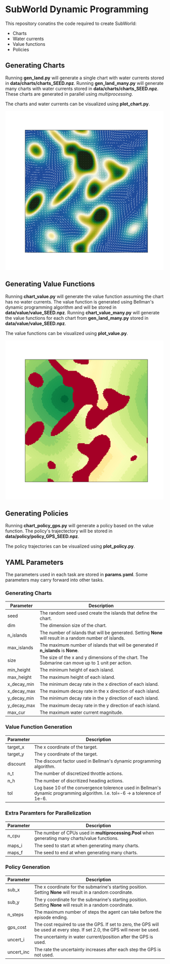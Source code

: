 # SubWorld Dynamic Programming

This repository conatins the code required to create SubWorld:
- Charts
- Water currents
- Value functions
- Policies

## Generating Charts

Running **gen_land.py** will generate a single chart with water currents stored in **data/charts/charts_SEED.npz**. Running **gen_land_many.py** will generate many charts with water currents stored in **data/charts/charts_SEED.npz**. These charts are generated in parallel using _multiprocessing_.

The charts and water currents can be visualized using **plot_chart.py**.

<img src="PNGs/charts/chart_2525.png" width="500"/>

## Generating Value Functions

Running **chart_value.py** will generate the value function assuming the chart has no water currents. The value function is generated using Bellman's dynamic programming algorithm and will be stored in **data/value/value_SEED.npz**. Running **chart_value_many.py** will generate the value functions for each chart from **gen_land_many.py** stored in **data/value/value_SEED.npz**.

The value functions can be visualized using **plot_value.py**.

<img src="PNGs/value/value_2525.png" width="500"/>

## Generating Policies

Running **chart_policy_gps.py** will generate a policy based on the value function. The policy's trajectectory will be stored in **data/policy/policy_GPS_SEED.npz**.

The policy trajectories can be visualized using **plot_policy.py**.



## YAML Parameters

The parameters used in each task are stored in **params.yaml**. Some parameters may carry forward into other tasks.

### Generating Charts

|Parameter   |Description |
|------------|------------|
|seed        |The random seed used create the islands that define the chart. |
|dim         |The dimension size of the chart.
|n_islands   |The number of islands that will be generated. Setting **None** will result in a random number of islands. |
|max_islands |The maximum number of islands that will be generated if **n_islands** is **None**. |
|size        |The size of the x and y dimensions of the chart. The Submarine can move up to 1 unit per action. |
|min_height  |The minimum height of each island. |
|max_height  |The maximum height of each island. |
|x_decay_min |The minimum decay rate in the x direction of each island. |
|x_decay_max |The maximum decay rate in the x direction of each island. |
|y_decay_min |The minimum decay rate in the y direction of each island. |
|y_decay_max |The maximum decay rate in the y direction of each island. |
|max_cur     |The maximum water current magnitude. |

### Value Function Generation

|Parameter   |Description |
|------------|------------|
|target_x    |The x coordinate of the target. |
|target_y    |The y coordinate of the target. |
|discount    |The discount factor used in Bellman's dynamic programming algorithm. |
|n_t         |The number of discretized throttle actions. |
|n_h         |The number of discritized heading actions. |
|tol         |Log base 10 of the convergence tolerence used in Bellman's dynamic programming algorithm. I.e. tol=-6 -> a tolerence of 1e-6.|

### Extra Paramters for Parallelization

|Parameter   |Description |
|------------|------------|
|n_cpu       |The number of CPUs used in **multiprocessing.Pool** when generating many charts/value functions. |
|maps_i      |The seed to start at when generating many charts. |
|maps_f      |The seed to end at when generating many charts.

### Policy Generation

|Parameter   |Description |
|------------|------------|
|sub_x       |The x coordinate for the submarine's starting position. Setting **None** will result in a random coordinate. |
|sub_y       |The y coordinate for the submarine's starting position. Setting **None** will result in a random coordinate. |
|n_steps     |The maximum number of steps the agent can take before the episode ending. |
|gps_cost    |The cost required to use the GPS. If set to zero, the GPS will be used at every step. If set 2.0, the GPS will never be used. |
|uncert_i    |The uncertainty in water current/position after the GPS is used. |
|uncert_inc  |The rate the uncertainty increases after each step the GPS is not used. |
